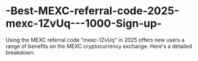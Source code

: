 # -Best-MEXC-referral-code-2025-mexc-1ZvUq---1000-Sign-up-
Using the MEXC referral code "mexc-1ZvUq" in 2025 offers new users a range of benefits on the MEXC cryptocurrency exchange. Here's a detailed breakdown:
